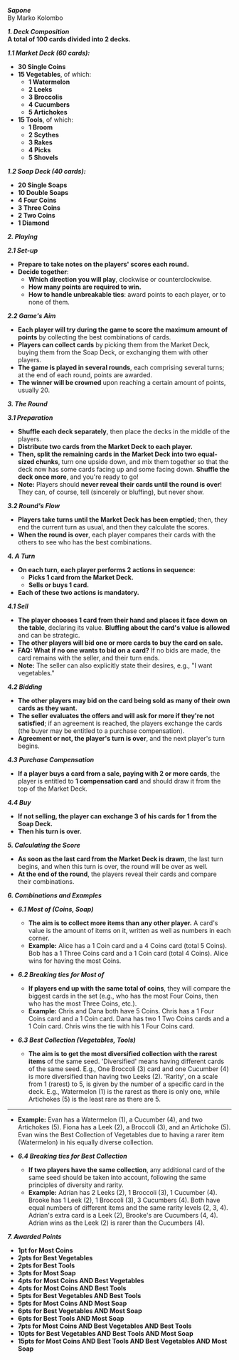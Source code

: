 **_Sapone_**  
By Marko Kolombo  

**_1. Deck Composition_**  
**A total of 100 cards divided into 2 decks.**

**_1.1 Market Deck (60 cards):_**
- **30 Single Coins**
- **15 Vegetables**, of which:
  - **1 Watermelon**
  - **2 Leeks**
  - **3 Broccolis**
  - **4 Cucumbers**
  - **5 Artichokes**
- **15 Tools**, of which:
  - **1 Broom**
  - **2 Scythes**
  - **3 Rakes**
  - **4 Picks**
  - **5 Shovels**

**_1.2 Soap Deck (40 cards):_**
- **20 Single Soaps**
- **10 Double Soaps**
- **4 Four Coins**
- **3 Three Coins**
- **2 Two Coins**
- **1 Diamond**

**_2. Playing_**

**_2.1 Set-up_**
- **Prepare to take notes on the players' scores each round.**
- **Decide together**:
  - **Which direction you will play**, clockwise or counterclockwise.
  - **How many points are required to win.**
  - **How to handle unbreakable ties**: award points to each player, or to none of them.

**_2.2 Game's Aim_**
- **Each player will try during the game to score the maximum amount of points** by collecting the best combinations of cards.
- **Players can collect cards** by picking them from the Market Deck, buying them from the Soap Deck, or exchanging them with other players.
- **The game is played in several rounds**, each comprising several turns; at the end of each round, points are awarded.
- **The winner will be crowned** upon reaching a certain amount of points, usually 20.

**_3. The Round_**

**_3.1 Preparation_**
- **Shuffle each deck separately**, then place the decks in the middle of the players.
- **Distribute two cards from the Market Deck to each player.**
- **Then, split the remaining cards in the Market Deck into two equal-sized chunks**, turn one upside down, and mix them together so that the deck now has some cards facing up and some facing down. **Shuffle the deck once more**, and you're ready to go!
- **Note:** Players should **never reveal their cards until the round is over**! They can, of course, tell (sincerely or bluffing), but never show.

**_3.2 Round's Flow_**
- **Players take turns until the Market Deck has been emptied**; then, they end the current turn as usual, and then they calculate the scores.
- **When the round is over**, each player compares their cards with the others to see who has the best combinations.

**_4. A Turn_**
- **On each turn, each player performs 2 actions in sequence**:
  - **Picks 1 card from the Market Deck.**
  - **Sells or buys 1 card.**
- **Each of these two actions is mandatory.**

**_4.1 Sell_**
- **The player chooses 1 card from their hand and places it face down on the table**, declaring its value. **Bluffing about the card's value is allowed** and can be strategic.
- **The other players will bid one or more cards to buy the card on sale.**
- **FAQ: What if no one wants to bid on a card?** If no bids are made, the card remains with the seller, and their turn ends.
- **Note:** The seller can also explicitly state their desires, e.g., "I want vegetables."

**_4.2 Bidding_**
- **The other players may bid on the card being sold as many of their own cards as they want.**
- **The seller evaluates the offers and will ask for more if they're not satisfied**; if an agreement is reached, the players exchange the cards (the buyer may be entitled to a purchase compensation).
- **Agreement or not, the player's turn is over**, and the next player's turn begins.

**_4.3 Purchase Compensation_**
- **If a player buys a card from a sale, paying with 2 or more cards**, the player is entitled to **1 compensation card** and should draw it from the top of the Market Deck.

**_4.4 Buy_**
- **If not selling, the player can exchange 3 of his cards for 1 from the Soap Deck.**
- **Then his turn is over.**

**_5. Calculating the Score_**
- **As soon as the last card from the Market Deck is drawn**, the last turn begins, and when this turn is over, the round will be over as well.
- **At the end of the round**, the players reveal their cards and compare their combinations.

**_6. Combinations and Examples_**

- **_6.1 Most of (Coins, Soap)_**
   - **The aim is to collect more items than any other player.** A card's value is the amount of items on it, written as well as numbers in each corner.
   - **Example:** Alice has a 1 Coin card and a 4 Coins card (total 5 Coins). Bob has a 1 Three Coins card and a 1 Coin card (total 4 Coins). Alice wins for having the most Coins.

- **_6.2 Breaking ties for Most of_**
   - **If players end up with the same total of coins**, they will compare the biggest cards in the set (e.g., who has the most Four Coins, then who has the most Three Coins, etc.).
   - **Example:** Chris and Dana both have 5 Coins. Chris has a 1 Four Coins card and a 1 Coin card. Dana has two 1 Two Coins cards and a 1 Coin card. Chris wins the tie with his 1 Four Coins card.

- **_6.3 Best Collection (Vegetables, Tools)_**
   - **The aim is to get the most diversified collection with the rarest items** of the same seed. 'Diversified' means having different cards of the same seed. E.g., One Broccoli (3) card and one Cucumber (4) is more diversified than having two Leeks (2). 'Rarity', on a scale from 1 (rarest) to 5, is given by the number of a specific card in the deck. E.g., Watermelon (1) is the rarest as there is only one, while Artichokes (5) is the least rare as there are 5.
---

   - **Example:** Evan has a Watermelon (1), a Cucumber (4), and two Artichokes (5). Fiona has a Leek (2), a Broccoli (3), and an Artichoke (5). Evan wins the Best Collection of Vegetables due to having a rarer item (Watermelon) in his equally diverse collection.

- **_6.4 Breaking ties for Best Collection_**
   - **If two players have the same collection**, any additional card of the same seed should be taken into account, following the same principles of diversity and rarity.
   - **Example:** Adrian has 2 Leeks (2), 1 Broccoli (3), 1 Cucumber (4). Brooke has 1 Leek (2), 1 Broccoli (3), 3 Cucumbers (4). Both have equal numbers of different items and the same rarity levels (2, 3, 4). Adrian's extra card is a Leek (2), Brooke's are Cucumbers (4, 4). Adrian wins as the Leek (2) is rarer than the Cucumbers (4).

**_7. Awarded Points_**
- **1pt for Most Coins**
- **2pts for Best Vegetables**
- **2pts for Best Tools**
- **3pts for Most Soap**
- **4pts for Most Coins AND Best Vegetables**
- **4pts for Most Coins AND Best Tools**
- **5pts for Best Vegetables AND Best Tools**
- **5pts for Most Coins AND Most Soap**
- **6pts for Best Vegetables AND Most Soap**
- **6pts for Best Tools AND Most Soap**
- **7pts for Most Coins AND Best Vegetables AND Best Tools**
- **10pts for Best Vegetables AND Best Tools AND Most Soap**
- **15pts for Most Coins AND Best Tools AND Best Vegetables AND Most Soap**

